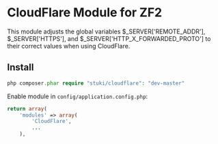 CloudFlare Module for ZF2
=========================

This module adjusts the global variables $_SERVER['REMOTE_ADDR'], $_SERVER['HTTPS'], and $_SERVER['HTTP_X_FORWARDED_PROTO'] to their correct values when using CloudFlare.

Install
-------

```php
php composer.phar require "stuki/cloudflare": "dev-master"
```


Enable module in `config/application.config.php`: 
```php
return array(
    'modules' => array(
        'CloudFlare',
        ...
    ),
```
